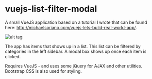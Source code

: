 # vuejs-list-filter-modal

A small VueJS application based on a tutorial I wrote that can be found here: http://michaelsoriano.com/vuejs-lets-build-real-world-app/. 

![alt tag](http://michaelsoriano.com/wp-content/uploads/2017/05/vuejs-app2.gif)

The app has items that shows up in a list. This list can be filtered by categories in the left sidebar. A modal box shows up once each item is clicked. 

Requires VueJS - and uses some jQuery for AJAX and other utilities. Bootstrap CSS is also used for styling. 
